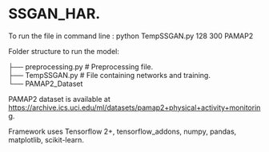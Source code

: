 # SSGAN_HAR.

To run the file in command line : python TempSSGAN.py 128 300 PAMAP2

Folder structure to run the model:

├── preprocessing.py          # Preprocessing file.                   
├── TempSSGAN.py              # File containing networks and training.       
└── PAMAP2_Dataset               

PAMAP2 dataset is available at https://archive.ics.uci.edu/ml/datasets/pamap2+physical+activity+monitoring.

Framework uses Tensorflow 2+, tensorflow_addons, numpy, pandas, matplotlib, scikit-learn.

